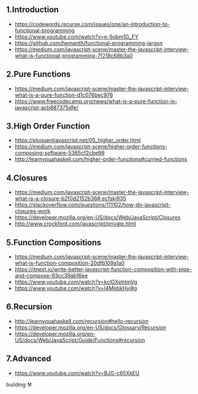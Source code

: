 1.Introduction
--
- https://codewords.recurse.com/issues/one/an-introduction-to-functional-programming
- https://www.youtube.com/watch?v=e-5obm1G_FY
- https://github.com/hemanth/functional-programming-jargon
- https://medium.com/javascript-scene/master-the-javascript-interview-what-is-functional-programming-7f218c68b3a0

2.Pure Functions
---
- https://medium.com/javascript-scene/master-the-javascript-interview-what-is-a-pure-function-d1c076bec976
- https://www.freecodecamp.org/news/what-is-a-pure-function-in-javascript-acb887375dfe/

3.High Order Function
--
- https://eloquentjavascript.net/05_higher_order.html
- https://medium.com/javascript-scene/higher-order-functions-composing-software-5365cf2cbe99
- http://learnyouahaskell.com/higher-order-functions#curried-functions

4.Closures
--
- https://medium.com/javascript-scene/master-the-javascript-interview-what-is-a-closure-b2f0d2152b36#.ecfskj935 
- https://stackoverflow.com/questions/111102/how-do-javascript-closures-work
- https://developer.mozilla.org/en-US/docs/Web/JavaScript/Closures
- http://www.crockford.com/javascript/private.html

5.Function Compositions
--
- https://medium.com/javascript-scene/master-the-javascript-interview-what-is-function-composition-20dfb109a1a0
- https://itnext.io/write-better-javascript-function-composition-with-pipe-and-compose-93cc39ab16ee
- https://www.youtube.com/watch?v=kclGXphtmVg
- https://www.youtube.com/watch?v=I4MebkHvj8g

6.Recursion
-- 
- http://learnyouahaskell.com/recursion#hello-recursion
- https://developer.mozilla.org/en-US/docs/Glossary/Recursion
- https://developer.mozilla.org/en-US/docs/Web/JavaScript/Guide/Functions#recursion

7.Advanced
--
- https://www.youtube.com/watch?v=BJG-c65XkEU

building ⚒
